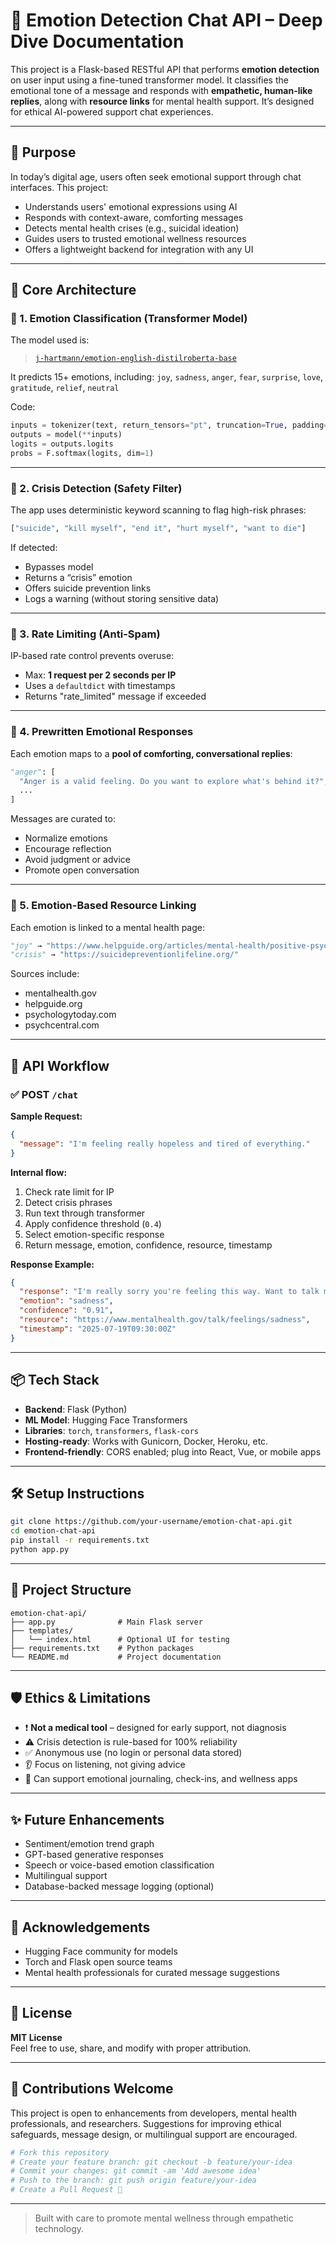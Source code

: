 # 🧠 Emotion Detection Chat API – Deep Dive Documentation

This project is a Flask-based RESTful API that performs **emotion detection** on user input using a fine-tuned transformer model. It classifies the emotional tone of a message and responds with **empathetic, human-like replies**, along with **resource links** for mental health support. It’s designed for ethical AI-powered support chat experiences.

---

## 📘 Purpose

In today’s digital age, users often seek emotional support through chat interfaces. This project:

- Understands users' emotional expressions using AI
- Responds with context-aware, comforting messages
- Detects mental health crises (e.g., suicidal ideation)
- Guides users to trusted emotional wellness resources
- Offers a lightweight backend for integration with any UI

---

## 🧠 Core Architecture

### 🔹 1. Emotion Classification (Transformer Model)

The model used is:

> [`j-hartmann/emotion-english-distilroberta-base`](https://huggingface.co/j-hartmann/emotion-english-distilroberta-base)

It predicts 15+ emotions, including:
``joy``, ``sadness``, ``anger``, ``fear``, ``surprise``, ``love``, ``gratitude``, ``relief``, ``neutral``

Code:
```python
inputs = tokenizer(text, return_tensors="pt", truncation=True, padding=True)
outputs = model(**inputs)
logits = outputs.logits
probs = F.softmax(logits, dim=1)
```

---

### 🔹 2. Crisis Detection (Safety Filter)

The app uses deterministic keyword scanning to flag high-risk phrases:
```python
["suicide", "kill myself", "end it", "hurt myself", "want to die"]
```

If detected:
- Bypasses model
- Returns a “crisis” emotion
- Offers suicide prevention links
- Logs a warning (without storing sensitive data)

---

### 🔹 3. Rate Limiting (Anti-Spam)

IP-based rate control prevents overuse:
- Max: **1 request per 2 seconds per IP**
- Uses a `defaultdict` with timestamps
- Returns "rate_limited" message if exceeded

---

### 🔹 4. Prewritten Emotional Responses

Each emotion maps to a **pool of comforting, conversational replies**:
```python
"anger": [
  "Anger is a valid feeling. Do you want to explore what's behind it?",
  ...
]
```

Messages are curated to:
- Normalize emotions
- Encourage reflection
- Avoid judgment or advice
- Promote open conversation

---

### 🔹 5. Emotion-Based Resource Linking

Each emotion is linked to a mental health page:
```python
"joy" → "https://www.helpguide.org/articles/mental-health/positive-psychology.htm"
"crisis" → "https://suicidepreventionlifeline.org/"
```

Sources include:
- mentalhealth.gov
- helpguide.org
- psychologytoday.com
- psychcentral.com

---

## 🔄 API Workflow

### ✅ POST `/chat`

**Sample Request:**
```json
{
  "message": "I'm feeling really hopeless and tired of everything."
}
```

**Internal flow:**
1. Check rate limit for IP
2. Detect crisis phrases
3. Run text through transformer
4. Apply confidence threshold (`0.4`)
5. Select emotion-specific response
6. Return message, emotion, confidence, resource, timestamp

**Response Example:**
```json
{
  "response": "I'm really sorry you're feeling this way. Want to talk more about it?",
  "emotion": "sadness",
  "confidence": "0.91",
  "resource": "https://www.mentalhealth.gov/talk/feelings/sadness",
  "timestamp": "2025-07-19T09:30:00Z"
}
```

---

## 📦 Tech Stack

- **Backend**: Flask (Python)
- **ML Model**: Hugging Face Transformers
- **Libraries**: `torch`, `transformers`, `flask-cors`
- **Hosting-ready**: Works with Gunicorn, Docker, Heroku, etc.
- **Frontend-friendly**: CORS enabled; plug into React, Vue, or mobile apps

---

## 🛠️ Setup Instructions

```bash
git clone https://github.com/your-username/emotion-chat-api.git
cd emotion-chat-api
pip install -r requirements.txt
python app.py
```

---

## 📁 Project Structure

```
emotion-chat-api/
├── app.py              # Main Flask server
├── templates/
│   └── index.html      # Optional UI for testing
├── requirements.txt    # Python packages
└── README.md           # Project documentation
```

---

## 🛡️ Ethics & Limitations

- ❗ **Not a medical tool** – designed for early support, not diagnosis
- ⚠️ Crisis detection is rule-based for 100% reliability
- ✅ Anonymous use (no login or personal data stored)
- 👂 Focus on listening, not giving advice
- 🧠 Can support emotional journaling, check-ins, and wellness apps

---

## ✨ Future Enhancements

- Sentiment/emotion trend graph
- GPT-based generative responses
- Speech or voice-based emotion classification
- Multilingual support
- Database-backed message logging (optional)

---

## 🙌 Acknowledgements

- Hugging Face community for models
- Torch and Flask open source teams
- Mental health professionals for curated message suggestions

---

## 📜 License

**MIT License**  
Feel free to use, share, and modify with proper attribution.

---

## 📣 Contributions Welcome

This project is open to enhancements from developers, mental health professionals, and researchers. Suggestions for improving ethical safeguards, message design, or multilingual support are encouraged.

```bash
# Fork this repository
# Create your feature branch: git checkout -b feature/your-idea
# Commit your changes: git commit -am 'Add awesome idea'
# Push to the branch: git push origin feature/your-idea
# Create a Pull Request 🚀
```

---

> Built with care to promote mental wellness through empathetic technology.
